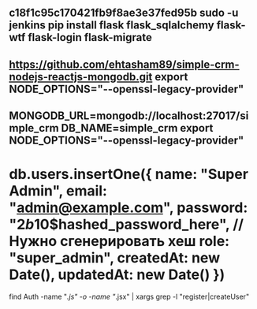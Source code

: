 
c18f1c95c170421fb9f8ae3e37fed95b
sudo -u jenkins pip install flask flask_sqlalchemy flask-wtf flask-login flask-migrate
---
https://github.com/ehtasham89/simple-crm-nodejs-reactjs-mongodb.git
export NODE_OPTIONS="--openssl-legacy-provider"
---
MONGODB_URL=mongodb://localhost:27017/simple_crm
DB_NAME=simple_crm
export NODE_OPTIONS="--openssl-legacy-provider"
--
db.users.insertOne({
  name: "Super Admin",
  email: "admin@example.com",
  password: "$2b$10$hashed_password_here", // Нужно сгенерировать хеш
  role: "super_admin",
  createdAt: new Date(),
  updatedAt: new Date()
})
===
find Auth -name "*.js" -o -name "*.jsx" | xargs grep -l "register\|createUser"
